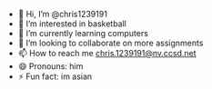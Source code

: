- 👋 Hi, I’m @chris1239191
- 👀 I’m interested in basketball
- 🌱 I’m currently learning computers
- 💞️ I’m looking to collaborate on more assignments
- 📫 How to reach me chris.1239191@nv.ccsd.net
- 😄 Pronouns: him
- ⚡ Fun fact: im asian

<!---
chris1239191/chris1239191 is a ✨ special ✨ repository because its `README.md` (this file) appears on your GitHub profile.
You can click the Preview link to take a look at your changes.
--->
